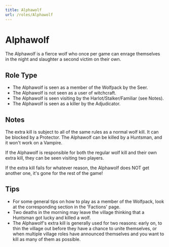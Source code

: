 ```yaml
---
title: Alphawolf
url: /roles/Alphawolf
---
```


# Alphawolf

The Alphawolf is a fierce wolf who once per game can enrage themselves in the night and slaughter a second victim on their own.

## Role Type

- The Alphawolf is seen as a member of the Wolfpack by the Seer.
- The Alphawolf is not seen as a user of witchcraft.
- The Alphawolf is seen visiting by the Harlot/Stalker/Familiar (see Notes).
- The Alphawolf is seen as a killer by the Adjudicator.

## Notes

The extra kill is subject to all of the same rules as a normal wolf kill. It can be blocked by a Protector. The Alphawolf can be killed by a Huntsman, and it won't work on a Vampire.

If the Alphawolf is responsible for both the regular wolf kill and their own extra kill, they can be seen visiting two players.

If the extra kill fails for whatever reason, the Alphawolf does NOT get another one, it's gone for the rest of the game!

## Tips

- For some general tips on how to play as a member of the Wolfpack, look at the corresponding section in the 'Factions' page.
- Two deaths in the morning may leave the village thinking that a Huntsman got lucky and killed a wolf.
- The Alphawolf's extra kill is generally used for two reasons: early on, to thin the village out before they have a chance to unite themselves, or when multiple village roles have announced themselves and you want to kill as many of them as possible.
